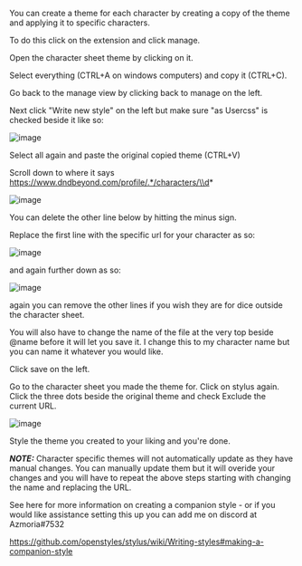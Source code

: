 You can create a theme for each character by creating a copy of the theme and applying it to specific characters. 

To do this click on the extension and click manage.

Open the character sheet theme by clicking on it. 

Select everything (CTRL+A on windows computers) and copy it (CTRL+C).

Go back to the manage view by clicking back to manage on the left.

Next click "Write new style" on the left but make sure "as Usercss" is checked beside it like so:

![image](https://user-images.githubusercontent.com/65363489/121786529-582beb80-cb8e-11eb-8c82-a91ca997bd99.png)

Select all again and paste the original copied theme (CTRL+V)

Scroll down to where it says https://www.dndbeyond.com/profile/.*/characters/\\d* 

![image](https://user-images.githubusercontent.com/65363489/121752766-df218b00-cade-11eb-95ef-a4e9e91b47e3.png)


You can delete the other line below by hitting the minus sign.

Replace the first line with the specific url for your character as so:

![image](https://user-images.githubusercontent.com/65363489/121752934-40495e80-cadf-11eb-853a-c8f69447c142.png)


and again further down as so:

![image](https://user-images.githubusercontent.com/65363489/121752983-59eaa600-cadf-11eb-8840-3e65ba83e56b.png)

again you can remove the other lines if you wish they are for dice outside the character sheet.

You will also have to change the name of the file at the very top beside @name before it will let you save it. 
I change this to my character name but you can name it whatever you would like.

Click save on the left.


Go to the character sheet you made the theme for. Click on stylus again. Click the three dots beside the original theme and check Exclude the current URL.

![image](https://user-images.githubusercontent.com/65363489/121786601-d8525100-cb8e-11eb-8505-c6d6c95489d0.png)

Style the theme you created to your liking and you're done. 

***NOTE:*** Character specific themes will not automatically update as they have manual changes. You can manually update them but it will overide your changes and you will have to repeat the above steps starting with changing the name and replacing the URL.

See here for more information on creating a companion style - or if you would like assistance setting this up you can add me on discord at Azmoria#7532

https://github.com/openstyles/stylus/wiki/Writing-styles#making-a-companion-style

